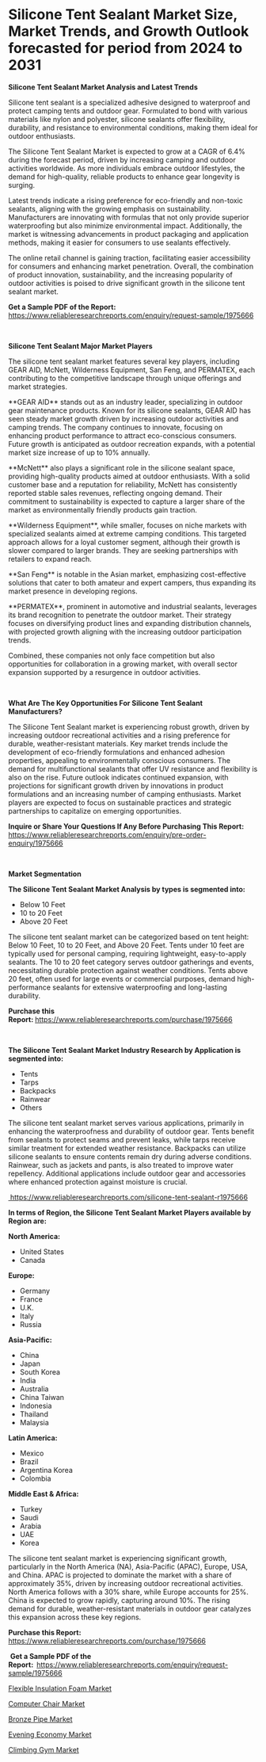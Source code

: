 <p><h1>Silicone Tent Sealant Market Size, Market Trends, and Growth Outlook forecasted for period from 2024 to 2031</h1></p><p><strong>Silicone Tent Sealant Market Analysis and Latest Trends</strong></p>
<p><p>Silicone tent sealant is a specialized adhesive designed to waterproof and protect camping tents and outdoor gear. Formulated to bond with various materials like nylon and polyester, silicone sealants offer flexibility, durability, and resistance to environmental conditions, making them ideal for outdoor enthusiasts. </p><p>The Silicone Tent Sealant Market is expected to grow at a CAGR of 6.4% during the forecast period, driven by increasing camping and outdoor activities worldwide. As more individuals embrace outdoor lifestyles, the demand for high-quality, reliable products to enhance gear longevity is surging. </p><p>Latest trends indicate a rising preference for eco-friendly and non-toxic sealants, aligning with the growing emphasis on sustainability. Manufacturers are innovating with formulas that not only provide superior waterproofing but also minimize environmental impact. Additionally, the market is witnessing advancements in product packaging and application methods, making it easier for consumers to use sealants effectively. </p><p>The online retail channel is gaining traction, facilitating easier accessibility for consumers and enhancing market penetration. Overall, the combination of product innovation, sustainability, and the increasing popularity of outdoor activities is poised to drive significant growth in the silicone tent sealant market.</p></p>
<p><strong>Get a Sample PDF of the Report:&nbsp;</strong> <a href="https://www.reliableresearchreports.com/enquiry/request-sample/1975666?utm_campaign=115&utm_medium=2&utm_source=Github&utm_content=ia&utm_term=14112024&utm_id=silicone-tent-sealant">https://www.reliableresearchreports.com/enquiry/request-sample/1975666</a></p>
<p>&nbsp;</p>
<p><strong>Silicone Tent Sealant Major Market Players</strong></p>
<p><p>The silicone tent sealant market features several key players, including GEAR AID, McNett, Wilderness Equipment, San Feng, and PERMATEX, each contributing to the competitive landscape through unique offerings and market strategies.</p><p>**GEAR AID** stands out as an industry leader, specializing in outdoor gear maintenance products. Known for its silicone sealants, GEAR AID has seen steady market growth driven by increasing outdoor activities and camping trends. The company continues to innovate, focusing on enhancing product performance to attract eco-conscious consumers. Future growth is anticipated as outdoor recreation expands, with a potential market size increase of up to 10% annually.</p><p>**McNett** also plays a significant role in the silicone sealant space, providing high-quality products aimed at outdoor enthusiasts. With a solid customer base and a reputation for reliability, McNett has consistently reported stable sales revenues, reflecting ongoing demand. Their commitment to sustainability is expected to capture a larger share of the market as environmentally friendly products gain traction.</p><p>**Wilderness Equipment**, while smaller, focuses on niche markets with specialized sealants aimed at extreme camping conditions. This targeted approach allows for a loyal customer segment, although their growth is slower compared to larger brands. They are seeking partnerships with retailers to expand reach.</p><p>**San Feng** is notable in the Asian market, emphasizing cost-effective solutions that cater to both amateur and expert campers, thus expanding its market presence in developing regions. </p><p>**PERMATEX**, prominent in automotive and industrial sealants, leverages its brand recognition to penetrate the outdoor market. Their strategy focuses on diversifying product lines and expanding distribution channels, with projected growth aligning with the increasing outdoor participation trends.</p><p>Combined, these companies not only face competition but also opportunities for collaboration in a growing market, with overall sector expansion supported by a resurgence in outdoor activities.</p></p>
<p>&nbsp;</p>
<p><strong>What Are The Key Opportunities For Silicone Tent Sealant Manufacturers?</strong></p>
<p><p>The Silicone Tent Sealant market is experiencing robust growth, driven by increasing outdoor recreational activities and a rising preference for durable, weather-resistant materials. Key market trends include the development of eco-friendly formulations and enhanced adhesion properties, appealing to environmentally conscious consumers. The demand for multifunctional sealants that offer UV resistance and flexibility is also on the rise. Future outlook indicates continued expansion, with projections for significant growth driven by innovations in product formulations and an increasing number of camping enthusiasts. Market players are expected to focus on sustainable practices and strategic partnerships to capitalize on emerging opportunities.</p></p>
<p><strong>Inquire or Share Your Questions If Any Before Purchasing This Report:</strong> <a href="https://www.reliableresearchreports.com/enquiry/pre-order-enquiry/1975666?utm_campaign=115&utm_medium=2&utm_source=Github&utm_content=ia&utm_term=14112024&utm_id=silicone-tent-sealant">https://www.reliableresearchreports.com/enquiry/pre-order-enquiry/1975666</a></p>
<p>&nbsp;</p>
<p><strong>Market Segmentation</strong></p>
<p><strong>The Silicone Tent Sealant Market Analysis by types is segmented into:</strong></p>
<p><ul><li>Below 10 Feet</li><li>10 to 20 Feet</li><li>Above 20 Feet</li></ul></p>
<p><p>The silicone tent sealant market can be categorized based on tent height: Below 10 Feet, 10 to 20 Feet, and Above 20 Feet. Tents under 10 feet are typically used for personal camping, requiring lightweight, easy-to-apply sealants. The 10 to 20 feet category serves outdoor gatherings and events, necessitating durable protection against weather conditions. Tents above 20 feet, often used for large events or commercial purposes, demand high-performance sealants for extensive waterproofing and long-lasting durability.</p></p>
<p><strong>Purchase this Report:&nbsp;</strong><a href="https://www.reliableresearchreports.com/purchase/1975666?utm_campaign=115&utm_medium=2&utm_source=Github&utm_content=ia&utm_term=14112024&utm_id=silicone-tent-sealant">https://www.reliableresearchreports.com/purchase/1975666</a></p>
<p>&nbsp;</p>
<p><strong>The Silicone Tent Sealant Market Industry Research by Application is segmented into:</strong></p>
<p><ul><li>Tents</li><li>Tarps</li><li>Backpacks</li><li>Rainwear</li><li>Others</li></ul></p>
<p><p>The silicone tent sealant market serves various applications, primarily in enhancing the waterproofness and durability of outdoor gear. Tents benefit from sealants to protect seams and prevent leaks, while tarps receive similar treatment for extended weather resistance. Backpacks can utilize silicone sealants to ensure contents remain dry during adverse conditions. Rainwear, such as jackets and pants, is also treated to improve water repellency. Additional applications include outdoor gear and accessories where enhanced protection against moisture is crucial.</p></p>
<p><a href="https://www.reliableresearchreports.com/silicone-tent-sealant-r1975666?utm_campaign=115&utm_medium=2&utm_source=Github&utm_content=ia&utm_term=14112024&utm_id=silicone-tent-sealant">&nbsp;https://www.reliableresearchreports.com/silicone-tent-sealant-r1975666</a></p>
<p><strong>In terms of Region, the Silicone Tent Sealant Market Players available by Region are:</strong></p>
<p>
    <p> <strong> North America: </strong>
        <ul>
            <li>United States</li>
            <li>Canada</li>
        </ul>
        </p> 
    <p> <strong> Europe: </strong>
        <ul>
            <li>Germany</li>
            <li>France</li>
            <li>U.K.</li>
            <li>Italy</li>
            <li>Russia</li>
        </ul>
        </p> 
    <p> <strong> Asia-Pacific: </strong>
        <ul>
            <li>China</li>
            <li>Japan</li>
            <li>South Korea</li>
            <li>India</li>
            <li>Australia</li>
            <li>China Taiwan</li>
            <li>Indonesia</li>
            <li>Thailand</li>
            <li>Malaysia</li>
        </ul>
        </p> 
    <p> <strong> Latin America: </strong>
        <ul>
            <li>Mexico</li>
            <li>Brazil</li>
            <li>Argentina Korea</li>
            <li>Colombia</li>
        </ul>
        </p> 
    <p> <strong> Middle East & Africa: </strong>
        <ul>
            <li>Turkey</li>
            <li>Saudi</li>
            <li>Arabia</li>
            <li>UAE</li>
            <li>Korea</li>
        </ul>
    </p>
    </p>
<p><p>The silicone tent sealant market is experiencing significant growth, particularly in the North America (NA), Asia-Pacific (APAC), Europe, USA, and China. APAC is projected to dominate the market with a share of approximately 35%, driven by increasing outdoor recreational activities. North America follows with a 30% share, while Europe accounts for 25%. China is expected to grow rapidly, capturing around 10%. The rising demand for durable, weather-resistant materials in outdoor gear catalyzes this expansion across these key regions.</p></p>
<p><strong>Purchase this Report: </strong><a href="https://www.reliableresearchreports.com/purchase/1975666?utm_campaign=115&utm_medium=2&utm_source=Github&utm_content=ia&utm_term=14112024&utm_id=silicone-tent-sealant">https://www.reliableresearchreports.com/purchase/1975666</a></p>
<p>&nbsp;<strong>Get a Sample PDF of the Report:&nbsp;&nbsp;</strong><a href="https://www.reliableresearchreports.com/enquiry/request-sample/1975666?utm_campaign=115&utm_medium=2&utm_source=Github&utm_content=ia&utm_term=14112024&utm_id=silicone-tent-sealant">https://www.reliableresearchreports.com/enquiry/request-sample/1975666</a></p>
<p><strong></strong></p>
<p><p><a href="https://github.com/JakirUddin651/Market-Research-Report-List-1/blob/main/flexible-insulation-foam-market.md?utm_campaign=115&utm_medium=2&utm_source=Github&utm_content=ia&utm_term=14112024&utm_id=silicone-tent-sealant">Flexible Insulation Foam Market</a></p><p><a href="https://www.linkedin.com/pulse/global-computer-chair-market-analysis-trends-forecasts-qas4c?utm_campaign=115&utm_medium=2&utm_source=Github&utm_content=ia&utm_term=14112024&utm_id=silicone-tent-sealant">Computer Chair Market</a></p><p><a href="https://github.com/ashepherd82/Market-Research-Report-List-6/blob/main/bronze-pipe-market.md?utm_campaign=115&utm_medium=2&utm_source=Github&utm_content=ia&utm_term=14112024&utm_id=silicone-tent-sealant">Bronze Pipe Market</a></p><p><a href="https://issuu.com/reportprime-2/docs/evening-economy-market-size-2030.pp_6ab756cc5c9c7f?utm_campaign=115&utm_medium=2&utm_source=Github&utm_content=ia&utm_term=14112024&utm_id=silicone-tent-sealant">Evening Economy Market</a></p><p><a href="https://issuu.com/reportprime-2/docs/climbing-gym-market-size-2030.pptx_920bf122b6a98b?utm_campaign=115&utm_medium=2&utm_source=Github&utm_content=ia&utm_term=14112024&utm_id=silicone-tent-sealant">Climbing Gym Market</a></p></p>